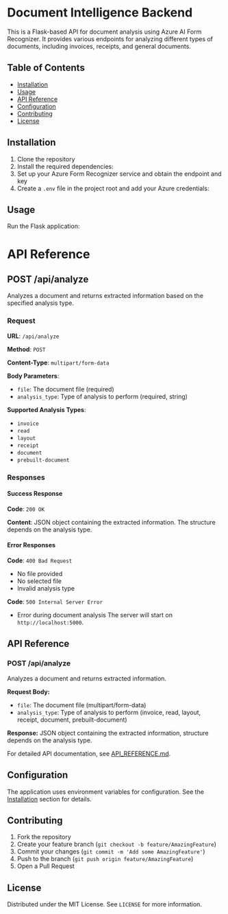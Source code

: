 # Document Intelligence Backend

This is a Flask-based API for document analysis using Azure AI Form Recognizer. It provides various endpoints for analyzing different types of documents, including invoices, receipts, and general documents.

## Table of Contents
- [Installation](#installation)
- [Usage](#usage)
- [API Reference](#api-reference)
- [Configuration](#configuration)
- [Contributing](#contributing)
- [License](#license)

## Installation

1. Clone the repository
2. Install the required dependencies:
3. Set up your Azure Form Recognizer service and obtain the endpoint and key
4. Create a `.env` file in the project root and add your Azure credentials:

## Usage
Run the Flask application:
# API Reference

## POST /api/analyze

Analyzes a document and returns extracted information based on the specified analysis type.

### Request

**URL**: `/api/analyze`

**Method**: `POST`

**Content-Type**: `multipart/form-data`

**Body Parameters**:
- `file`: The document file (required)
- `analysis_type`: Type of analysis to perform (required, string)

**Supported Analysis Types**:
- `invoice`
- `read`
- `layout`
- `receipt`
- `document`
- `prebuilt-document`

### Responses

#### Success Response

**Code**: `200 OK`

**Content**: JSON object containing the extracted information. The structure depends on the analysis type.

#### Error Responses

**Code**: `400 Bad Request`
- No file provided
- No selected file
- Invalid analysis type

**Code**: `500 Internal Server Error`
- Error during document analysis
The server will start on `http://localhost:5000`.

## API Reference

### POST /api/analyze

Analyzes a document and returns extracted information.

**Request Body:**
- `file`: The document file (multipart/form-data)
- `analysis_type`: Type of analysis to perform (invoice, read, layout, receipt, document, prebuilt-document)

**Response:**
JSON object containing the extracted information, structure depends on the analysis type.

For detailed API documentation, see [API_REFERENCE.md](docs/API_REFERENCE.md).

## Configuration

The application uses environment variables for configuration. See the [Installation](#installation) section for details.

## Contributing

1. Fork the repository
2. Create your feature branch (`git checkout -b feature/AmazingFeature`)
3. Commit your changes (`git commit -m 'Add some AmazingFeature'`)
4. Push to the branch (`git push origin feature/AmazingFeature`)
5. Open a Pull Request

## License

Distributed under the MIT License. See `LICENSE` for more information.

